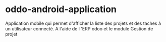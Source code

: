 # oddo-android-application

Application mobile qui permet d'afficher la liste des projets et des taches à un utilisateur connecté.
A l'aide de l 'ERP odoo et le module Gestion de projet
